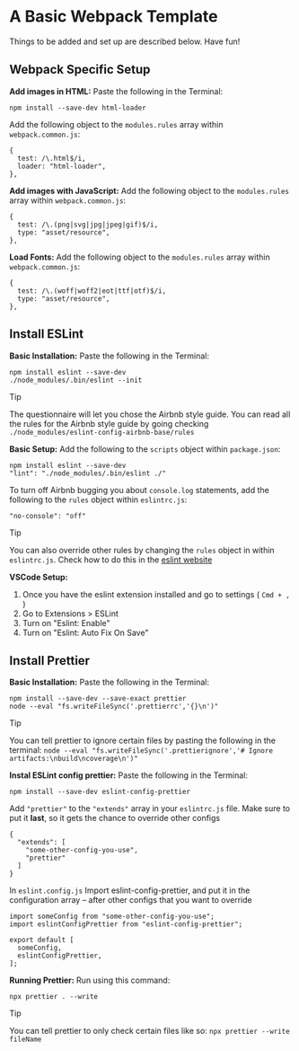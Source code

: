 # A Basic Webpack Template

Things to be added and set up are described below. Have fun!

## Webpack Specific Setup

**Add images in HTML:**
Paste the following in the Terminal:

```
npm install --save-dev html-loader
```

Add the following object to the `modules.rules` array within `webpack.common.js`:

```
{
  test: /\.html$/i,
  loader: "html-loader",
},
```

**Add images with JavaScript:**
Add the following object to the `modules.rules` array within `webpack.common.js`:

```
{
  test: /\.(png|svg|jpg|jpeg|gif)$/i,
  type: "asset/resource",
},
```

**Load Fonts:**
Add the following object to the `modules.rules` array within `webpack.common.js`:

```
{
  test: /\.(woff|woff2|eot|ttf|otf)$/i,
  type: "asset/resource",
},
```

## Install ESLint

**Basic Installation:**
Paste the following in the Terminal:

```
npm install eslint --save-dev
./node_modules/.bin/eslint --init
```

> [!TIP]
> The questionnaire will let you chose the Airbnb style guide.
> You can read all the rules for the Airbnb style guide by going checking `./node_modules/eslint-config-airbnb-base/rules`

**Basic Setup:**
Add the following to the `scripts` object within `package.json`:

```
npm install eslint --save-dev
"lint": "./node_modules/.bin/eslint ./"
```

To turn off Airbnb bugging you about `console.log` statements, add the following to the `rules` object within `eslintrc.js`:

```
"no-console": "off"
```

> [!TIP]
> You can also override other rules by changing the `rules` object in within `eslintrc.js`.
> Check how to do this in the [eslint website](https://eslint.org/docs/latest/rules/)

**VSCode Setup:**

1. Once you have the eslint extension installed and go to settings ( `Cmd + ,` )
2. Go to Extensions > ESLint
3. Turn on "Eslint: Enable"
4. Turn on "Eslint: Auto Fix On Save"

## Install Prettier

**Basic Installation:**
Paste the following in the Terminal:

```
npm install --save-dev --save-exact prettier
node --eval "fs.writeFileSync('.prettierrc','{}\n')"
```

> [!TIP]
> You can tell prettier to ignore certain files by pasting the following in the terminal:
> `node --eval "fs.writeFileSync('.prettierignore','# Ignore artifacts:\nbuild\ncoverage\n')"`

**Instal ESLint config prettier:**
Paste the following in the Terminal:

```
npm install --save-dev eslint-config-prettier
```

Add `"prettier"` to the `"extends"` array in your `eslintrc.js` file. Make sure to put it **last**, so it gets the chance to override other configs

```
{
  "extends": [
    "some-other-config-you-use",
    "prettier"
  ]
}
```

In `eslint.config.js` Import eslint-config-prettier, and put it in the configuration array – after other configs that you want to override

```
import someConfig from "some-other-config-you-use";
import eslintConfigPrettier from "eslint-config-prettier";

export default [
  someConfig,
  eslintConfigPrettier,
];
```

**Running Prettier:**
Run using this command:

```
npx prettier . --write
```

> [!TIP]
> You can tell prettier to only check certain files like so:
> `npx prettier --write fileName`
